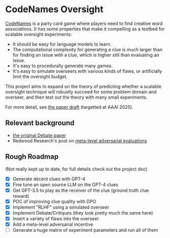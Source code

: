 # CodeNames Oversight

[CodeNames](<https://en.wikipedia.org/wiki/Codenames_(board_game)>) is a party card game where players need to find creative word associations. It has some properties that make it compelling as a testbed for scalable oversight experiments:

* It should be easy for language models to learn.
* The computational complexity for generating a clue is much larger than for finding an issue with a clue, which is higher still than evaluating an issue.
* It's easy to procedurally generate many games.
* It's easy to simulate overseers with various kinds of flaws, or artificially limit the oversight budget.

This project aims to expand on the theory of predicting whether a scalable oversight technique will robustly succeed for some problem domain and overseer, and then test out the theory with many small experiments.

For more detail, see [the paper draft](https://docs.google.com/document/d/13msM3ceTPjKPiX4FWnwlaIfiq34WxGqfJXFOEDUfjv4/edit?usp=sharing) (targetted at AAAI 2025).

## Relevant background
* [the original Debate paper](https://arxiv.org/abs/1805.00899)
* Redwood Research's post on [meta-level adversarial evaluations](https://www.alignmentforum.org/posts/MbWWKbyD5gLhJgfwn/meta-level-adversarial-evaluation-of-oversight-techniques-1)

## Rough Roadmap
(Not really kept up to date, for full details check out the project doc)

- [x] Generate decent clues with GPT-4
- [x] Fine tune an open source LLM on the GPT-4 clues
- [x] Get GPT-3.5 to play as the receiver of the clue (ground truth clue reward)
- [x] POC of improving clue quality with DPO
- [x] Implement "RLHF" using a simulated overseer
- [x] Implement Debate/Critiques (they look pretty much the same here)
- [x] Insert a variety of flaws into the overseer
- [x] Add a meta-level adversarial incentive
- [ ] Generate a huge matrix of experiment parameters and run all of them

